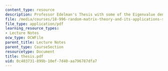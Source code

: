 ```yaml
---
content_type: resource
description: Professor Edelman's Thesis with some of the Eigenvalue density formulas.
file: /media/courses/18-996-random-matrix-theory-and-its-applications-spring-2004/0c403731899b10ef7d40aa796787dfa7_thesis.pdf
file_type: application/pdf
learning_resource_types:
- Lecture Notes
ocw_type: OCWFile
parent_title: Lecture Notes
parent_type: CourseSection
resourcetype: Document
title: thesis.pdf
uid: 0c403731-899b-10ef-7d40-aa796787dfa7
---
```

